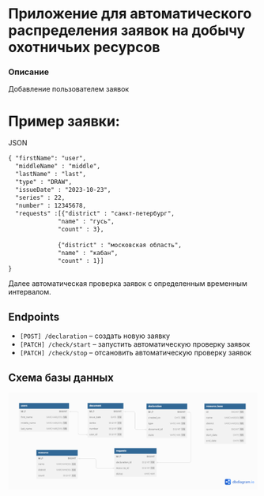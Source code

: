 Приложение для автоматического распределения заявок на добычу охотничьих ресурсов 
============
### Описание

Добавление пользователем заявок 
# Пример заявки:
JSON
  
    { "firstName": "user",
      "middleName" : "middle",
      "lastName" : "last",
      "type" : "DRAW",
      "issueDate" : "2023-10-23",
      "series" : 22,
      "number" : 12345678,
      "requests" :[{"district" : "санкт-петербург",
                  "name" : "гусь",
                  "count" : 3},

                  {"district" : "московская область",
                  "name" : "кабан",
                  "count" : 1}]
    }

Далее автоматическая проверка заявок с определенным временным интервалом.

## Endpoints

- `[POST] /declaration` – создать новую заявку
- `[PATCH] /check/start` – запустить автоматическую проверку заявок
- `[PATCH] /check/stop` – отсановить автоматическую проверку заявок

## Схема базы данных
![](Untitled.png)
